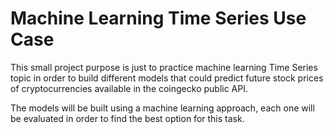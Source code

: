 # Machine Learning Time Series Use Case

This small project purpose is just to practice machine learning Time Series topic in order to build different models that could predict future stock prices of cryptocurrencies available in the coingecko public API.

The models will be built using a machine learning approach, each one will be evaluated in order to find the best option for this task.
